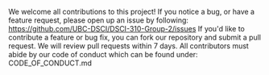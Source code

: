 We welcome all contributions to this project! 
If you notice a bug, or have a feature request, please open up an issue by following: https://github.com/UBC-DSCI/DSCI-310-Group-2/issues
If you'd like to contribute a feature or bug fix, you can fork our repository and submit a pull request. We will review pull requests within 7 days. All contributors must abide by our code of conduct which can be found under: CODE_OF_CONDUCT.md
